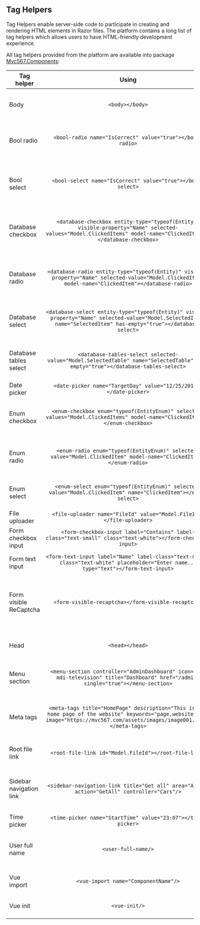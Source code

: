 ## Tag Helpers

Tag Helpers enable server-side code to participate in creating and rendering HTML elements in Razor files. The platform contains a long list of tag helpers which allows users to have HTML-friendly development experience.

All tag helpers provided from the platform are available into package [Mvc567.Components](https://www.nuget.org/packages/Mvc567.Components/):

| Tag helper | Using | Description |
| --- | :---: | --- |
| Body | `<body></body>` | Make body accessible for other tag helpers. |
| Bool radio | `<bool-radio name="IsCorrect" value="true"></bool-radio>` | Create radio buttons that provide **yes** and **no** options. |
| Bool select | `<bool-select name="IsCorrect" value="true"></bool-select>` | Create a select dropdown that provides **yes** and **no** options. |
| Database checkbox | `<database-checkbox entity-type="typeof(Entity)" visible-property="Name" selected-values="Model.ClickedItems" model-name="ClickedItems"></database-checkbox>` | Create a list of checkboxes based on entity from the database. |
| Database radio | `<database-radio entity-type="typeof(Entity)" visible-property="Name" selected-value="Model.ClickedItem" model-name="ClickedItem"></database-radio>` | Create a list of radio buttons based on entity from the database. |
| Database select | `<database-select entity-type="typeof(Entity)" visible-property="Name" selected-value="Model.SelectedItem" name="SelectedItem" has-empty="true"></database-select>` | Create select dropdown based on entity from the database. |
| Database tables select | `<database-tables-select selected-value="Model.SelectedTable" name="SelectedTable" has-empty="true"></database-tables-select>` | Create select dropdown with database tables. |
| Date picker | `<date-picker name="TargetDay" value="12/25/2019"></date-picker>` | Create a date picker. |
| Enum checkbox | `<enum-checkbox enum="typeof(EntityEnum)" selected-values="Model.ClickedItems" model-name="ClickedItems"></enum-checkbox>` | Create a list of checkboxes based on enum type. |
| Enum radio | `<enum-radio enum="typeof(EntityEnum)" selected-value="Model.ClickedItem" model-name="ClickedItem"></enum-radio>` | Create a list of radio buttons based on enum type. |
| Enum select | `<enum-select enum="typeof(EntityEnum)" selected-value="Model.ClickedItem" name="ClickedItem"></enum-select>` | Create select dropdown based on enum type. |
| File uploader | `<file-uploader name="FileId" value="Model.FileId"></file-uploader>` | Create a file picker. |
| Form checkbox input | `<form-checkbox-input label="Contains" label-class="text-small" class="text-white"></form-checkbox-input>` | Create a style specific checkbox |
| Form text input | `<form-text-input label="Name" label-class="text-small" class="text-white" placeholder="Enter name.." type="text"></form-text-input>` | Create a style specific text input. |
| Form visible ReCaptcha | `<form-visible-recaptcha></form-visible-recaptcha>` | Import visible recaptcha into the form. Scripts and styles are uploaded automatically. |
| Head | `<head></head>` | Make head accessible for other tag helpers. |
| Menu section | `<menu-section controller="AdminDashboard" icon="mdi mdi-television" title="Dashboard" href="/admin" single="true"></menu-section>` | Create a section for dashboard sidebar |
| Meta tags | `<meta-tags title="HomePage" description="This is the home page of the website" keywords="page,website,seo" image="https://mvc567.com/assets/images/image001.jpg"></meta-tags>` | Create meta tags based on input information and global configuration. |
| Root file link | `<root-file-link id="Model.FileId"></root-file-link>` | Create a link to file from specific root. |
| Sidebar navigation link | `<sidebar-navigation-link title="Get all" area="Admin" action="GetAll" controller="Cars"/>` | Create a sub-menu of **menu section** for dashboard sidebar. |
| Time picker | `<time-picker name="StartTime" value="23:07"></time-picker>` | Create a time picker. |
| User full name | `<user-full-name/>` | Create a span that contains the full name of logged user. |
| Vue import | `<vue-import name="ComponentName"/>` | Import Vue component JavaScript. |
| Vue init | `<vue-init/>` | Import required Vue packages. |